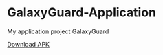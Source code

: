 # GalaxyGuard-Application
My application project GalaxyGuard


[Download APK](https://drive.google.com/open?id=1RyL5Gz7x5GfzsBwoP12ONWlyQqd6riPd)
